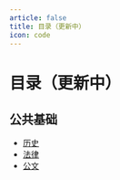 ```yaml
---
article: false
title: 目录（更新中）
icon: code
---
```


# 目录（更新中）

## 公共基础

- [历史](gongji/history.md)
- [法律](gongji/falv.md)
- [公文](gongji/guanli.md)
